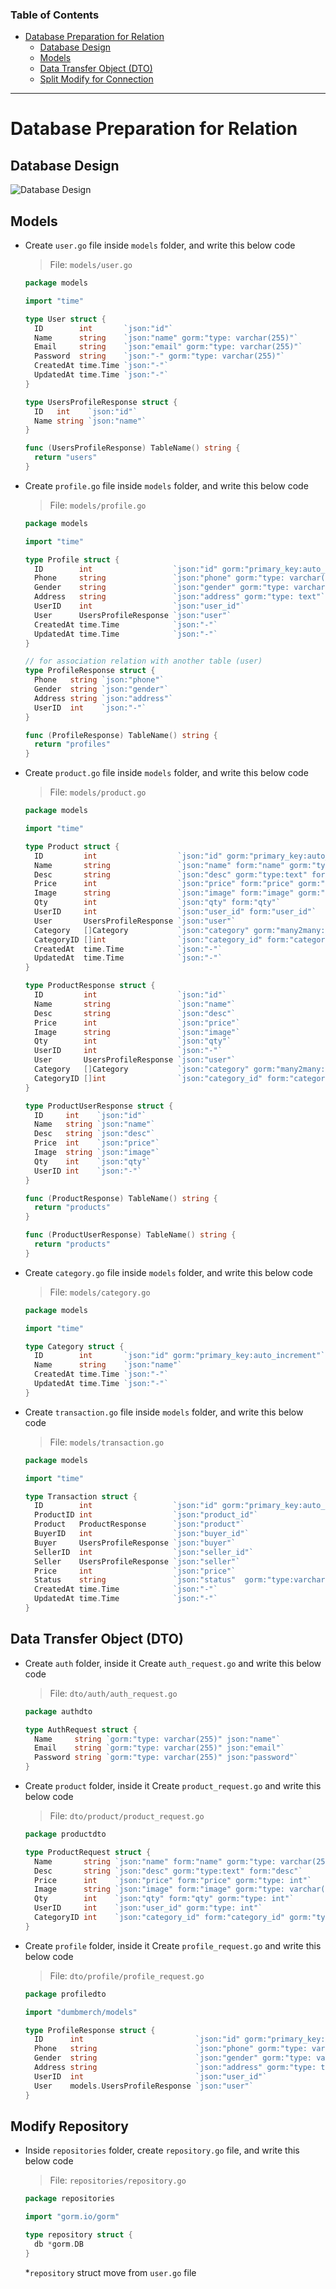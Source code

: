 ### Table of Contents

- [Database Preparation for Relation](#database-preparation-for-relation)
  - [Database Design](#database-design)
  - [Models](#models)
  - [Data Transfer Object (DTO)](#data-transfer-object-dto)
  - [Split Modify for Connection](#modify-repository)

---

# Database Preparation for Relation

## Database Design

![Database Design](./database-design.jpg)

## Models

- Create `user.go` file inside `models` folder, and write this below code

  > File: `models/user.go`

  ```go
  package models

  import "time"

  type User struct {
    ID        int       `json:"id"`
    Name      string    `json:"name" gorm:"type: varchar(255)"`
    Email     string    `json:"email" gorm:"type: varchar(255)"`
    Password  string    `json:"-" gorm:"type: varchar(255)"`
    CreatedAt time.Time `json:"-"`
    UpdatedAt time.Time `json:"-"`
  }

  type UsersProfileResponse struct {
    ID   int    `json:"id"`
    Name string `json:"name"`
  }

  func (UsersProfileResponse) TableName() string {
    return "users"
  }
  ```

- Create `profile.go` file inside `models` folder, and write this below code

  > File: `models/profile.go`

  ```go
  package models

  import "time"

  type Profile struct {
    ID        int                  `json:"id" gorm:"primary_key:auto_increment"`
    Phone     string               `json:"phone" gorm:"type: varchar(255)"`
    Gender    string               `json:"gender" gorm:"type: varchar(255)"`
    Address   string               `json:"address" gorm:"type: text"`
    UserID    int                  `json:"user_id"`
    User      UsersProfileResponse `json:"user"`
    CreatedAt time.Time            `json:"-"`
    UpdatedAt time.Time            `json:"-"`
  }

  // for association relation with another table (user)
  type ProfileResponse struct {
    Phone   string `json:"phone"`
    Gender  string `json:"gender"`
    Address string `json:"address"`
    UserID  int    `json:"-"`
  }

  func (ProfileResponse) TableName() string {
    return "profiles"
  }
  ```

- Create `product.go` file inside `models` folder, and write this below code

  > File: `models/product.go`

  ```go
  package models

  import "time"

  type Product struct {
    ID         int                  `json:"id" gorm:"primary_key:auto_increment"`
    Name       string               `json:"name" form:"name" gorm:"type: varchar(255)"`
    Desc       string               `json:"desc" gorm:"type:text" form:"desc"`
    Price      int                  `json:"price" form:"price" gorm:"type: int"`
    Image      string               `json:"image" form:"image" gorm:"type: varchar(255)"`
    Qty        int                  `json:"qty" form:"qty"`
    UserID     int                  `json:"user_id" form:"user_id"`
    User       UsersProfileResponse `json:"user"`
    Category   []Category           `json:"category" gorm:"many2many:product_categories"`
    CategoryID []int                `json:"category_id" form:"category_id" gorm:"-"`
    CreatedAt  time.Time            `json:"-"`
    UpdatedAt  time.Time            `json:"-"`
  }

  type ProductResponse struct {
    ID         int                  `json:"id"`
    Name       string               `json:"name"`
    Desc       string               `json:"desc"`
    Price      int                  `json:"price"`
    Image      string               `json:"image"`
    Qty        int                  `json:"qty"`
    UserID     int                  `json:"-"`
    User       UsersProfileResponse `json:"user"`
    Category   []Category           `json:"category" gorm:"many2many:product_categories"`
    CategoryID []int                `json:"category_id" form:"category_id" gorm:"-"`
  }

  type ProductUserResponse struct {
    ID     int    `json:"id"`
    Name   string `json:"name"`
    Desc   string `json:"desc"`
    Price  int    `json:"price"`
    Image  string `json:"image"`
    Qty    int    `json:"qty"`
    UserID int    `json:"-"`
  }

  func (ProductResponse) TableName() string {
    return "products"
  }

  func (ProductUserResponse) TableName() string {
    return "products"
  }
  ```

- Create `category.go` file inside `models` folder, and write this below code

  > File: `models/category.go`

  ```go
  package models

  import "time"

  type Category struct {
    ID        int       `json:"id" gorm:"primary_key:auto_increment"`
    Name      string    `json:"name"`
    CreatedAt time.Time `json:"-"`
    UpdatedAt time.Time `json:"-"`
  }
  ```

- Create `transaction.go` file inside `models` folder, and write this below code

  > File: `models/transaction.go`

  ```go
  package models

  import "time"

  type Transaction struct {
    ID        int                  `json:"id" gorm:"primary_key:auto_increment"`
    ProductID int                  `json:"product_id"`
    Product   ProductResponse      `json:"product"`
    BuyerID   int                  `json:"buyer_id"`
    Buyer     UsersProfileResponse `json:"buyer"`
    SellerID  int                  `json:"seller_id"`
    Seller    UsersProfileResponse `json:"seller"`
    Price     int                  `json:"price"`
    Status    string               `json:"status"  gorm:"type:varchar(25)"`
    CreatedAt time.Time            `json:"-"`
    UpdatedAt time.Time            `json:"-"`
  }
  ```

## Data Transfer Object (DTO)

- Create `auth` folder, inside it Create `auth_request.go` and write this below code

  > File: `dto/auth/auth_request.go`

  ```go
  package authdto

  type AuthRequest struct {
    Name     string `gorm:"type: varchar(255)" json:"name"`
    Email    string `gorm:"type: varchar(255)" json:"email"`
    Password string `gorm:"type: varchar(255)" json:"password"`
  }
  ```

- Create `product` folder, inside it Create `product_request.go` and write this below code

  > File: `dto/product/product_request.go`

  ```go
  package productdto

  type ProductRequest struct {
    Name       string `json:"name" form:"name" gorm:"type: varchar(255)"`
    Desc       string `json:"desc" gorm:"type:text" form:"desc"`
    Price      int    `json:"price" form:"price" gorm:"type: int"`
    Image      string `json:"image" form:"image" gorm:"type: varchar(255)"`
    Qty        int    `json:"qty" form:"qty" gorm:"type: int"`
    UserID     int    `json:"user_id" gorm:"type: int"`
    CategoryID int    `json:"category_id" form:"category_id" gorm:"type: int"`
  }
  ```

- Create `profile` folder, inside it Create `profile_request.go` and write this below code

  > File: `dto/profile/profile_request.go`

  ```go
  package profiledto

  import "dumbmerch/models"

  type ProfileResponse struct {
    ID      int                         `json:"id" gorm:"primary_key:auto_increment"`
    Phone   string                      `json:"phone" gorm:"type: varchar(255)"`
    Gender  string                      `json:"gender" gorm:"type: varchar(255)"`
    Address string                      `json:"address" gorm:"type: text"`
    UserID  int                         `json:"user_id"`
    User    models.UsersProfileResponse `json:"user"`
  }
  ```

## Modify Repository

- Inside `repositories` folder, create `repository.go` file, and write this below code

  > File: `repositories/repository.go`

  ```go
  package repositories

  import "gorm.io/gorm"

  type repository struct {
    db *gorm.DB
  }
  ```

  \*`repository` struct move from `user.go` file
